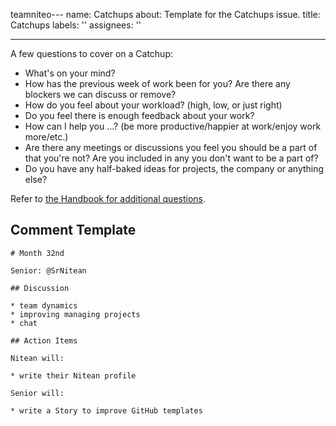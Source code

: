 teamniteo---
name: Catchups
about: Template for the Catchups issue.
title: Catchups
labels: ''
assignees: ''

---

A few questions to cover on a Catchup:

- What's on your mind?
- How has the previous week of work been for you? Are there any blockers we can discuss or remove?
- How do you feel about your workload? (high, low, or just right)
- Do you feel there is enough feedback about your work?
- How can I help you ...? (be more productive/happier at work/enjoy work more/etc.)
- Are there any meetings or discussions you feel you should be a part of that you're not? Are you included in any you don't want to be a part of?
- Do you have any half-baked ideas for projects, the company or anything else?

Refer to [the Handbook for additional questions](https://github.com/niteoweb/handbook/blob/master/5_People/catchups.md).

## Comment Template

```
# Month 32nd

Senior: @SrNitean

## Discussion

* team dynamics
* improving managing projects
* chat

## Action Items

Nitean will:

* write their Nitean profile

Senior will:

* write a Story to improve GitHub templates
```
